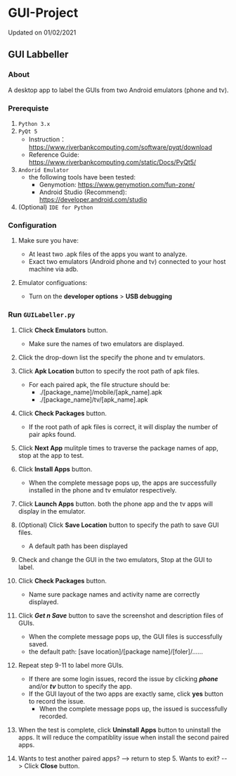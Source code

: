 # GUI-Project

Updated on 01/02/2021

## GUI Labbeller

### About

A desktop app to label the GUIs from two Android emulators (phone and tv).

### Prerequiste

1. `Python 3.x`
2. `PyQt 5`
    - Instruction： <https://www.riverbankcomputing.com/software/pyqt/download>
    - Reference Guide: <https://www.riverbankcomputing.com/static/Docs/PyQt5/>
3. `Andorid Emulator`
    - the following tools have been tested:
        - Genymotion: <https://www.genymotion.com/fun-zone/>
        - Android Studio (Recommend): <https://developer.android.com/studio>
4. (Optional) `IDE for Python`

### Configuration

1. Make sure you have:
    - At least two .apk files of the apps you want to analyze.
    - Exact two emulators (Android phone and tv) connected to your host machine via adb.

2. Emulator configuations:
    - Turn on the **developer options** > **USB debugging**

### Run `GUILabeller.py`

1. Click **Check Emulators** button. 
    - Make sure the names of two emulators are displayed.
2. Click the drop-down list the specify the phone and tv emulators.
3. Click **Apk Location** button to specify the root path of apk files.
    - For each paired apk, the file structure should be:
        - ./[package_name]/mobile/[apk_name].apk
        - ./[package_name]/tv/[apk_name].apk
4. Click **Check Packages** button.
    - If the root path of apk files is correct, it will display the number of pair apks found.

5. Click **Next App** mulitple times to traverse the package names of app, stop at the app to test.
6. Click **Install Apps** button.
    - When the complete message pops up, the apps are successfully installed in  the phone and tv emulator respectively.
7. Click **Launch Apps** button. both the phone app and the tv apps will display in the emulator.

8. (Optional) Click **Save Location** button to specify the path to save GUI files.
    - A default path has been displayed

9. Check and change the GUI in the two emulators, Stop at the GUI to label.

10. Click **Check Packages** button.
    - Name sure package names and activity name are correctly displayed.

11. Click ***Get n Save*** button to save the screenshot and description files of GUIs.
    - When the complete message pops up, the GUI files is successfully saved.
    - the default path: [save location]/[package name]/[foler]/......

12. Repeat step 9-11 to label more GUIs.
    - If there are some login issues, record the issue by clicking ***phone*** and/or ***tv*** button to specify the app. 
    - If the GUI layout of the two apps are exactly same, click **yes** button to record the issue.
        - When the complete message pops up, the issued is successfully recorded.

13. When the test is complete, click **Uninstall Apps** button to uninstall the apps. It will reduce the compatiblity issue when install the second paired apps.

14. Wants to test another paired apps? --> return to step 5.
    Wants to exit? --> Click **Close** button.

